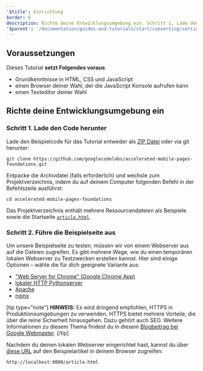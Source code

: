 ```yaml
---
'$title': Einrichtung
$order: 0
description: Richte deine Entwicklungsumgebung ein. Schritt 1. Lade den Code herunter. Lade den Beispielcode für das Tutorial entweder als ZIP Datei oder via git herunter …
'$parent': '/documentation/guides-and-tutorials/start/converting/setting-up.md'
---
```


## Voraussetzungen

Dieses Tutorial **setzt Folgendes voraus**:

- Grundkenntnisse in HTML, CSS und JavaScript
- einen Browser deiner Wahl, der die JavaScript Konsole aufrufen kann
- einen Texteditor deiner Wahl

## Richte deine Entwicklungsumgebung ein

### Schritt 1. Lade den Code herunter

Lade den Beispielcode für das Tutorial entweder als [ZIP Datei](https://github.com/googlecodelabs/accelerated-mobile-pages-foundations/archive/master.zip) oder via git herunter:

```shell
git clone https://github.com/googlecodelabs/accelerated-mobile-pages-foundations.git
```

Entpacke die Archivdatei (falls erforderlich) und wechsle zum Projektverzeichnis, indem du auf deinem Computer folgenden Befehl in der Befehlszeile ausführst:

```shell
cd accelerated-mobile-pages-foundations
```

Das Projektverzeichnis enthält mehrere Ressourcendateien als Beispiele sowie die Startseite [`article.html`](https://github.com/googlecodelabs/accelerated-mobile-pages-foundations/blob/master/article.html).

### Schritt 2. Führe die Beispielseite aus

Um unsere Beispielseite zu testen, müssen wir von einem Webserver aus auf die Dateien zugreifen. Es gibt mehrere Wege, wie du einen temporären lokalen Webserver zu Testzwecken erstellen kannst. Hier sind einige Optionen – wähle die für dich geeignete Variante aus:

- ["Web Server for Chrome" (Google Chrome App)](https://chrome.google.com/webstore/detail/web-server-for-chrome/ofhbbkphhbklhfoeikjpcbhemlocgigb)
- [lokaler HTTP Pythonserver](https://developer.mozilla.org/en-US/docs/Learn/Common_questions/set_up_a_local_testing_server#Running_a_simple_local_HTTP_server)
- [Apache](https://httpd.apache.org/docs/2.4/getting-started.html)
- [nginx](http://nginx.org/)

[tip type="note"] **HINWEIS:** Es wird dringend empfohlen, HTTPS in Produktionsumgebungen zu verwenden. HTTPS bietet mehrere Vorteile, die über die reine Sicherheit hinausgehen. Dazu gehört auch SEO. Weitere Informationen zu diesem Thema findest du in diesem [Blogbeitrag bei Google Webmaster](https://webmasters.googleblog.com/2014/08/https-as-ranking-signal.html). [/tip]

Nachdem du deinen lokalen Webserver eingerichtet hast, kannst du über [diese URL](http://localhost:8000/article.html) auf den Beispielartikel in deinem Browser zugreifen:

```text
http://localhost:8000/article.html
```
